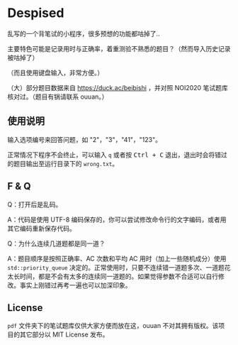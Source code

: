 # Despised

乱写的一个背笔试的小程序，很多预想的功能都咕掉了..

主要特色可能是记录用时与正确率，着重测验不熟悉的题目？（然而导入历史记录被咕掉了）

（而且使用键盘输入，非常方便。）

（大）部分题目数据来自 https://duck.ac/beibishi ，并对照 NOI2020 笔试题库核对过。（题目有锅请联系 ouuan。）

## 使用说明

输入选项编号来回答问题，如 "2"，"3"，"41"，"123"。

正常情况下程序不会终止，可以输入 `q` 或者按 <kbd>Ctrl + C</kbd> 退出，退出时会将错过的题目输出至运行目录下的 `wrong.txt`。

## F & Q

Q：打开后是乱码。

A：代码是使用 UTF-8 编码保存的，你可以尝试修改命令行的文字编码，或者用其它编码重新保存代码。

Q：为什么连续几道题都是同一道？

A：题目顺序是按照正确率、AC 次数和平均 AC 用时（加上一些随机成分）使用 `std::priority_queue` 决定的。正常使用时，只要不连续错一道题多次、一道题花太长时间，都是不会有太多的连续同一道题的。如果觉得参数不合适可以自行修改。事实上刚错过再考一遍也可以加深印象。

## License

`pdf` 文件夹下的笔试题库仅供大家方便而放在这，ouuan 不对其拥有版权。该项目的其它部分以 MIT License 发布。

